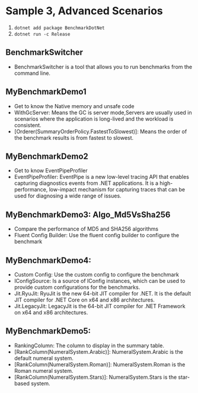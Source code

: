 # Sample 3, Advanced Scenarios

1. `dotnet add package BenchmarkDotNet`
2. `dotnet run -c Release`

## BenchmarkSwitcher
- BenchmarkSwitcher is a tool that allows you to run benchmarks from the command line.


## MyBenchmarkDemo1
- Get to know the Native memory and unsafe code
- WithGcServer: Means the GC is server mode,Servers are usually used in scenarios where the application is long-lived and the workload is consistent.
- [Orderer(SummaryOrderPolicy.FastestToSlowest)]: Means the order of the benchmark results is from fastest to slowest.

## MyBenchmarkDemo2
- Get to know EventPipeProfiler
- EventPipeProfiler: EventPipe is a new low-level tracing API that enables capturing diagnostics events from .NET applications. 
  It is a high-performance, low-impact mechanism for capturing traces that can be used for diagnosing a wide range of issues.


## MyBenchmarkDemo3: Algo_Md5VsSha256
- Compare the performance of MD5 and SHA256 algorithms
- Fluent Config Builder: Use the fluent config builder to configure the benchmark

## MyBenchmarkDemo4:
- Custom Config: Use the custom config to configure the benchmark
- IConfigSource: Is a source of IConfig instances, which can be used to provide custom configurations for the benchmarks.
- Jit.RyuJit: RyuJit is the new 64-bit JIT compiler for .NET. It is the default JIT compiler for .NET Core on x64 and x86 architectures.
- Jit.LegacyJit: LegacyJit is the 64-bit JIT compiler for .NET Framework on x64 and x86 architectures.

## MyBenchmarkDemo5:
- RankingColumn: The column to display in the summary table.
- [RankColumn(NumeralSystem.Arabic)]: NumeralSystem.Arabic is the default numeral system.
- [RankColumn(NumeralSystem.Roman)]: NumeralSystem.Roman is the Roman numeral system.
- [RankColumn(NumeralSystem.Stars)]: NumeralSystem.Stars is the star-based system.